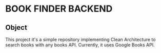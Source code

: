 # BOOK FINDER BACKEND

## Object

This project it's a simple repository implementing Clean Architecture to search books with any books API. Currently, it uses Google Books API.



